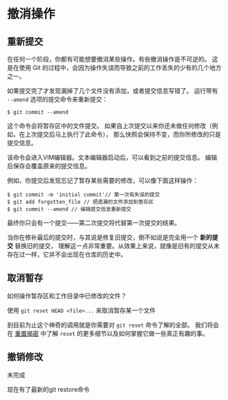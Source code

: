 # 撤消操作

## 重新提交

在任何一个阶段，你都有可能想要撤消某些操作。有些撤消操作是不可逆的。 这是在使用 Git 的过程中，会因为操作失误而导致之前的工作丢失的少有的几个地方之一。

如果提交完了才发现漏掉了几个文件没有添加，或者提交信息写错了。 运行带有 `--amend` 选项的提交命令来重新提交：

```console
$ git commit --amend
```

这个命令会将暂存区中的文件提交。 如果自上次提交以来你还未做任何修改（例如，在上次提交后马上执行了此命令）， 那么快照会保持不变，而你所修改的只是提交信息。

该命令会进入VIM编辑器。文本编辑器启动后，可以看到之前的提交信息。 编辑后保存会覆盖原来的提交信息。

例如，你提交后发现忘记了暂存某些需要的修改，可以像下面这样操作：

```console
$ git commit -m 'initial commit'// 第一次有失误的提交
$ git add forgotten_file // 把遗漏的文件添加到暂存区
$ git commit --amend // 编辑提交信息重新提交
```

最终你只会有一个提交——第二次提交将代替第一次提交的结果。

当你在修补最后的提交时，与其说是修复旧提交，倒不如说是完全用一个 **新的提交** 替换旧的提交， 理解这一点非常重要。从效果上来说，就像是旧有的提交从未存在过一样，它并不会出现在仓库的历史中。

## 取消暂存

如何操作暂存区和工作目录中已修改的文件？

使用 `git reset HEAD <file>...` 来取消暂存某一个文件

到目前为止这个神奇的调用就是你需要对 `git reset` 命令了解的全部。 我们将会在 [重置揭密](https://git-scm.com/book/zh/v2/ch00/_git_reset) 中了解 `reset` 的更多细节以及如何掌握它做一些真正有趣的事。

## 撤销修改

未完成

现在有了最新的git restore命令